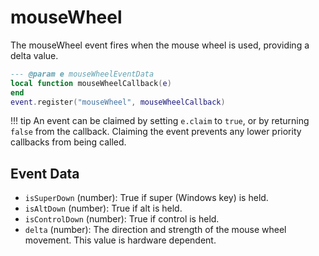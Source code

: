 # mouseWheel

The mouseWheel event fires when the mouse wheel is used, providing a delta value.

```lua
--- @param e mouseWheelEventData
local function mouseWheelCallback(e)
end
event.register("mouseWheel", mouseWheelCallback)
```

!!! tip
	An event can be claimed by setting `e.claim` to `true`, or by returning `false` from the callback. Claiming the event prevents any lower priority callbacks from being called.

## Event Data

* `isSuperDown` (number): True if super (Windows key) is held.
* `isAltDown` (number): True if alt is held.
* `isControlDown` (number): True if control is held.
* `delta` (number): The direction and strength of the mouse wheel movement. This value is hardware dependent.

